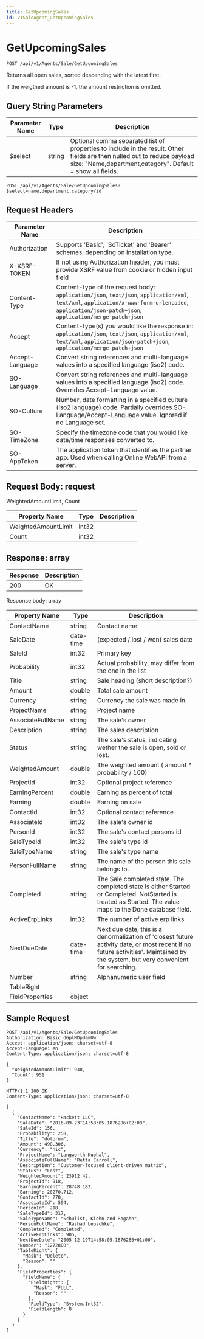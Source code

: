```yaml
---
title: GetUpcomingSales
id: v1SaleAgent_GetUpcomingSales
---
```


# GetUpcomingSales

```http
POST /api/v1/Agents/Sale/GetUpcomingSales
```

Returns all open sales, sorted descending with the latest first.

If the weigthed amount is -1, the amount restriction is omitted.





## Query String Parameters

| Parameter Name | Type |  Description |
|----------------|------|--------------|
| $select | string |  Optional comma separated list of properties to include in the result. Other fields are then nulled out to reduce payload size: "Name,department,category". Default = show all fields. |

```http
POST /api/v1/Agents/Sale/GetUpcomingSales?$select=name,department,category/id
```


## Request Headers

| Parameter Name | Description |
|----------------|-------------|
| Authorization  | Supports 'Basic', 'SoTicket' and 'Bearer' schemes, depending on installation type. |
| X-XSRF-TOKEN   | If not using Authorization header, you must provide XSRF value from cookie or hidden input field |
| Content-Type | Content-type of the request body: `application/json`, `text/json`, `application/xml`, `text/xml`, `application/x-www-form-urlencoded`, `application/json-patch+json`, `application/merge-patch+json` |
| Accept         | Content-type(s) you would like the response in: `application/json`, `text/json`, `application/xml`, `text/xml`, `application/json-patch+json`, `application/merge-patch+json` |
| Accept-Language | Convert string references and multi-language values into a specified language (iso2) code. |
| SO-Language | Convert string references and multi-language values into a specified language (iso2) code. Overrides Accept-Language value. |
| SO-Culture | Number, date formatting in a specified culture (iso2 language) code. Partially overrides SO-Language/Accept-Language value. Ignored if no Language set. |
| SO-TimeZone | Specify the timezone code that you would like date/time responses converted to. |
| SO-AppToken | The application token that identifies the partner app. Used when calling Online WebAPI from a server. |

## Request Body: request  

WeightedAmountLimit, Count 

| Property Name | Type |  Description |
|----------------|------|--------------|
| WeightedAmountLimit | int32 |  |
| Count | int32 |  |


## Response: array



| Response | Description |
|----------------|-------------|
| 200 | OK |

Response body: array

| Property Name | Type |  Description |
|----------------|------|--------------|
| ContactName | string | Contact name |
| SaleDate | date-time | (expected / lost / won) sales date |
| SaleId | int32 | Primary key |
| Probability | int32 | Actual probability, may differ from the one in the list |
| Title | string | Sale heading (short description?) |
| Amount | double | Total sale amount |
| Currency | string | Currency the sale was made in. |
| ProjectName | string | Project name |
| AssociateFullName | string | The sale's owner |
| Description | string | The sales description |
| Status | string | The sale's status, indicating wether the sale is open, sold or lost. |
| WeightedAmount | double | The weighted amount ( amount *  probability / 100) |
| ProjectId | int32 | Optional project reference |
| EarningPercent | double | Earning as percent of total |
| Earning | double | Earning on sale |
| ContactId | int32 | Optional contact reference |
| AssociateId | int32 | The sale's owner id |
| PersonId | int32 | The sale's contact persons id |
| SaleTypeId | int32 | The sale's type id |
| SaleTypeName | string | The sale's type name |
| PersonFullName | string | The name of the person this sale belongs to. |
| Completed | string | The Sale completed state. The completed state is either Started or Completed. NotStarted is treated as Started. The value maps to the Done database field. |
| ActiveErpLinks | int32 | The number of active erp links |
| NextDueDate | date-time | Next due date, this is a denormalization of 'closest future activity date, or most recent if no future activities'. Maintained by the system, but very convenient for searching. |
| Number | string | Alphanumeric user field |
| TableRight |  |  |
| FieldProperties | object |  |

## Sample Request

```http!
POST /api/v1/Agents/Sale/GetUpcomingSales
Authorization: Basic dGplMDpUamUw
Accept: application/json; charset=utf-8
Accept-Language: en
Content-Type: application/json; charset=utf-8

{
  "WeightedAmountLimit": 948,
  "Count": 951
}
```

```http_
HTTP/1.1 200 OK
Content-Type: application/json; charset=utf-8

[
  {
    "ContactName": "Hackett LLC",
    "SaleDate": "2016-09-23T14:58:05.1876286+02:00",
    "SaleId": 156,
    "Probability": 258,
    "Title": "dolorum",
    "Amount": 498.306,
    "Currency": "hic",
    "ProjectName": "Langworth-Kuphal",
    "AssociateFullName": "Retta Carroll",
    "Description": "Customer-focused client-driven matrix",
    "Status": "Lost",
    "WeightedAmount": 23912.42,
    "ProjectId": 918,
    "EarningPercent": 28748.182,
    "Earning": 20270.712,
    "ContactId": 270,
    "AssociateId": 594,
    "PersonId": 218,
    "SaleTypeId": 317,
    "SaleTypeName": "Schulist, Kiehn and Rogahn",
    "PersonFullName": "Rashad Leuschke",
    "Completed": "Completed",
    "ActiveErpLinks": 905,
    "NextDueDate": "2005-12-19T14:58:05.1876286+01:00",
    "Number": "1272808",
    "TableRight": {
      "Mask": "Delete",
      "Reason": ""
    },
    "FieldProperties": {
      "fieldName": {
        "FieldRight": {
          "Mask": "FULL",
          "Reason": ""
        },
        "FieldType": "System.Int32",
        "FieldLength": 8
      }
    }
  }
]
```